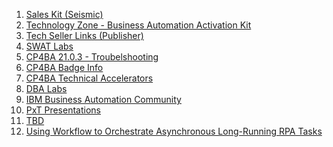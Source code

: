 
1. <a href="https://ibm.seismic.com/Link/Content/DCC7FMWGhTpR8G2Fh77BQhmBq3H3" target="_blank">Sales Kit (Seismic)</a>
1. <a href="https://techzone.ibm.com/collection/cloud-pak-for-automation-activation-kit" target="_blank">Technology Zone - Business Automation Activation Kit</a>
1. <a href="https://w3.ibm.com/w3publisher/tech-seller-links" target="_blank">Tech Seller Links (Publisher)</a>
1. <a href="https://github.com/IBM/cp4ba-labs" target="_blank">SWAT Labs</a>
1. <a href="https://www.ibm.com/docs/en/cloud-paks/cp-biz-automation/21.0.3?topic=automation-troubleshooting" target="_blank">CP4BA 21.0.3 - Troubelshooting</a>
1. <a href="https://ibm.biz/CP4BA-Badge" target="_blank">CP4BA Badge Info</a>
1. <a href="https://ibm.box.com/v/DBATechnicalSalesAccelerators" target="_blank">CP4BA Technical Accelerators</a>
1. <a href="https://ibm.box.com/v/DBATutorials" target="_blank">DBA Labs</a>
1. <a href="https://community.ibm.com/community/user/automation/home" target="_blank">IBM Business Automation Community </a>
1. <a href="https://ibm.box.com/v/ECMPXTPresentations" target="_blank">PxT Presentations</a>
1. <a href="URL" target="_blank">TBD</a>
1. <a href="https://ibm.box.com/v/ASYNC-RPA-INVOKE-LAB" target="_blank">Using Workflow to Orchestrate Asynchronous Long-Running RPA Tasks</a>
